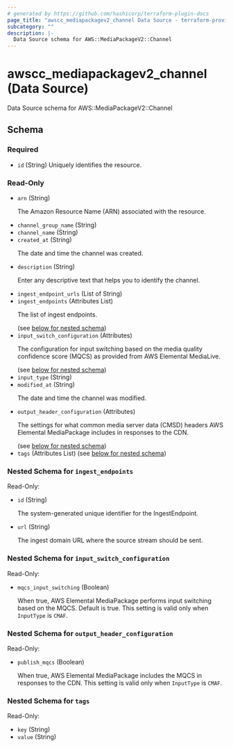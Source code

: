 ```yaml
---
# generated by https://github.com/hashicorp/terraform-plugin-docs
page_title: "awscc_mediapackagev2_channel Data Source - terraform-provider-awscc"
subcategory: ""
description: |-
  Data Source schema for AWS::MediaPackageV2::Channel
---
```


# awscc_mediapackagev2_channel (Data Source)

Data Source schema for AWS::MediaPackageV2::Channel



<!-- schema generated by tfplugindocs -->
## Schema

### Required

- `id` (String) Uniquely identifies the resource.

### Read-Only

- `arn` (String) <p>The Amazon Resource Name (ARN) associated with the resource.</p>
- `channel_group_name` (String)
- `channel_name` (String)
- `created_at` (String) <p>The date and time the channel was created.</p>
- `description` (String) <p>Enter any descriptive text that helps you to identify the channel.</p>
- `ingest_endpoint_urls` (List of String)
- `ingest_endpoints` (Attributes List) <p>The list of ingest endpoints.</p> (see [below for nested schema](#nestedatt--ingest_endpoints))
- `input_switch_configuration` (Attributes) <p>The configuration for input switching based on the media quality confidence score (MQCS) as provided from AWS Elemental MediaLive.</p> (see [below for nested schema](#nestedatt--input_switch_configuration))
- `input_type` (String)
- `modified_at` (String) <p>The date and time the channel was modified.</p>
- `output_header_configuration` (Attributes) <p>The settings for what common media server data (CMSD) headers AWS Elemental MediaPackage includes in responses to the CDN.</p> (see [below for nested schema](#nestedatt--output_header_configuration))
- `tags` (Attributes List) (see [below for nested schema](#nestedatt--tags))

<a id="nestedatt--ingest_endpoints"></a>
### Nested Schema for `ingest_endpoints`

Read-Only:

- `id` (String) <p>The system-generated unique identifier for the IngestEndpoint.</p>
- `url` (String) <p>The ingest domain URL where the source stream should be sent.</p>


<a id="nestedatt--input_switch_configuration"></a>
### Nested Schema for `input_switch_configuration`

Read-Only:

- `mqcs_input_switching` (Boolean) <p>When true, AWS Elemental MediaPackage performs input switching based on the MQCS. Default is true. This setting is valid only when <code>InputType</code> is <code>CMAF</code>.</p>


<a id="nestedatt--output_header_configuration"></a>
### Nested Schema for `output_header_configuration`

Read-Only:

- `publish_mqcs` (Boolean) <p>When true, AWS Elemental MediaPackage includes the MQCS in responses to the CDN. This setting is valid only when <code>InputType</code> is <code>CMAF</code>.</p>


<a id="nestedatt--tags"></a>
### Nested Schema for `tags`

Read-Only:

- `key` (String)
- `value` (String)
